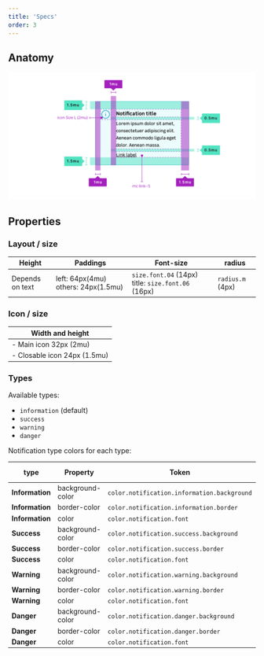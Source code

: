 ```yaml
---
title: 'Specs'
order: 3
---
```


## Anatomy

![Notifications--Specs.png](Notifications--Specs.png)

## Properties

### Layout / size

| Height          | Paddings                            | Font-size                                          | radius           |
| --------------- | ----------------------------------- | -------------------------------------------------- | ---------------- |
| Depends on text | left: 64px(4mu) others: 24px(1.5mu) | `size.font.04` (14px) title: `size.font.06` (16px) | `radius.m` (4px) |

### Icon / size

| Width and height              |
| ----------------------------- |
| - Main icon 32px (2mu)        |
| - Closable icon 24px (1.5mu)  |

### Types

Available types:

- `information` (default)
- `success`
- `warning`
- `danger`

Notification type colors for each type:

| type           | Property         | Token                                         | Hex Value
| --------------- | ---------------- | --------------------------------------------- | ------------- |
| **Information** | background-color | `color.notification.information.background`   | #ecfcfd
| **Information** | border-color     | `color.notification.information.border`       | #25a8d0
| **Information** | color            | `color.notification.font`                     | #000000
| **Success**     | background-color | `color.notification.success.background`       | #eaf3e2
| **Success**     | border-color     | `color.notification.success.border`           | #78be20
| **Success**     | color            | `color.notification.font`                     | #000000
| **Warning**     | background-color | `color.notification.warning.background`       | #fff5eb
| **Warning**     | border-color     | `color.notification.warning.border`           | #fc961e
| **Warning**     | color            | `color.notification.font`                     | #000000
| **Danger**      | background-color | `color.notification.danger.background`        | #feedee
| **Danger**      | border-color     | `color.notification.danger.border`            | #df382b
| **Danger**      | color            | `color.notification.font`                     | #000000
